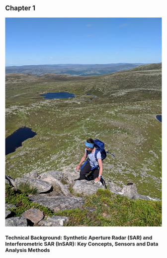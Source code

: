 <h2>Chapter 1</h2>
<img src="images/ecdg.jpg">


<h3>Technical Background: Synthetic Aperture Radar (SAR) and Interferometric SAR (InSAR): Key Concepts, Sensors and Data Analysis Methods</h3>
